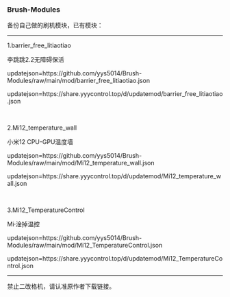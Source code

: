 ### Brush-Modules
备份自己做的刷机模块，已有模块：
<hr />

<p>1.barrier_free_litiaotiao</p>
<p>李跳跳2.2无障碍保活</p>
<p>updatejson=https://github.com/yys5014/Brush-Modules/raw/main/mod/barrier_free_litiaotiao.json</p>
<p>updatejson=https://share.yyycontrol.top/d/updatemod/barrier_free_litiaotiao.json</p>

<br />

<p>2.Mi12_temperature_wall</p>
<p>小米12 CPU-GPU温度墙</p>
<p>updatejson=https://github.com/yys5014/Brush-Modules/raw/main/mod/Mi12_temperature_wall.json</p>
<p>updatejson=https://share.yyycontrol.top/d/updatemod/Mi12_temperature_wall.json</p>

<br />

<p>3.Mi12_TemperatureControl</p>
<p>Mi·淦掉温控</p>
<p>updatejson=https://github.com/yys5014/Brush-Modules/raw/main/mod/Mi12_TemperatureControl.json</p>
<p>updatejson=https://share.yyycontrol.top/d/updatemod/Mi12_TemperatureControl.json</p>

<hr />

<p>禁止二改格机，请认准原作者下载链接。</p>
